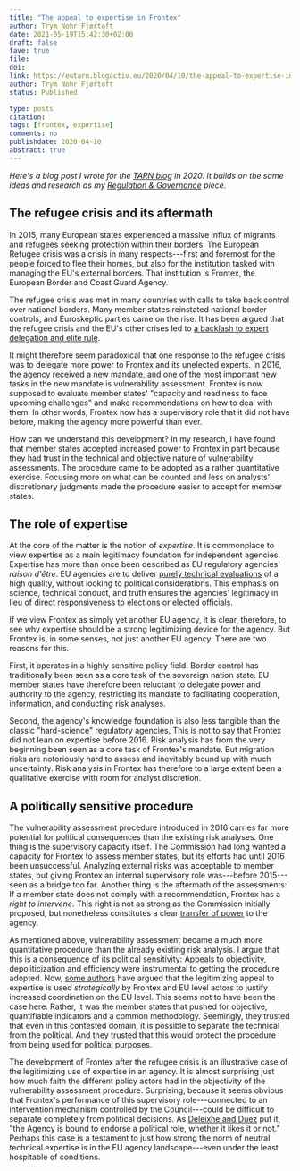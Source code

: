 ```yaml
---
title: "The appeal to expertise in Frontex"
author: Trym Nohr Fjørtoft
date: 2021-05-19T15:42:30+02:00
draft: false
fave: true
file: 
doi: 
link: https://eutarn.blogactiv.eu/2020/04/10/the-appeal-to-expertise-in-frontex/
author: Trym Nohr Fjørtoft
status: Published

type: posts
citation: 
tags: [frontex, expertise]
comments: no
publishdate: 2020-04-10
abstract: true
---
```


*Here's a blog post I wrote for the [TARN blog](https://eutarn.blogactiv.eu/2020/04/10/the-appeal-to-expertise-in-frontex/) in 2020. It builds on the same ideas and research as my [Regulation & Governance](/publications/frontex/) piece.*

## The refugee crisis and its aftermath

In 2015, many European states experienced a massive influx of migrants and refugees seeking protection within their borders. The European Refugee crisis was a crisis in many respects---first and foremost for the people forced to flee their homes, but also for the institution tasked with managing the EU's external borders. That institution is Frontex, the European Border and Coast Guard Agency. 

The refugee crisis was met in many countries with calls to take back control over national borders. Many member states reinstated national border controls, and Euroskeptic parties came on the rise. It has been argued that the refugee crisis and the EU's other crises led to [a backlash to expert delegation and elite rule](https://onlinelibrary.wiley.com/doi/abs/10.1111/jcms.12784). 

It might therefore seem paradoxical that one response to the refugee crisis was to delegate more power to Frontex and its unelected experts. In 2016, the agency received a new mandate, and one of the most important new tasks in the new mandate is vulnerability assessment. Frontex is now supposed to evaluate member states' "capacity and readiness to face upcoming challenges" and make recommendations on how to deal with them. In other words, Frontex now has a supervisory role that it did not have before, making the agency more powerful than ever. 

How can we understand this development? In my research, I have found that member states accepted increased power to Frontex in part because they had trust in the technical and objective nature of vulnerability assessments. The procedure came to be adopted as a rather quantitative exercise. Focusing more on what can be counted and less on analysts' discretionary judgments made the procedure easier to accept for member states.

## The role of expertise

At the core of the matter is the notion of *expertise*. It is commonplace to view expertise as a main legitimacy foundation for independent agencies. Expertise has more than once been described as EU regulatory agencies' *raison d'être*. EU agencies are to deliver [purely technical evaluations](https://eur-lex.europa.eu/LexUriServ/LexUriServ.do?uri=COM:2002:0718:FIN:EN:PDF) of a high quality, without looking to political considerations. This emphasis on science, technical conduct, and truth ensures the agencies' legitimacy in lieu of direct responsiveness to elections or elected officials.

If we view Frontex as simply yet another EU agency, it is clear, therefore, to see why expertise should be a strong legitimizing device for the agency. But Frontex is, in some senses, not just another EU agency. There are two reasons for this.

First, it operates in a highly sensitive policy field. Border control has traditionally been seen as a core task of the sovereign nation state. EU member states have therefore been reluctant to delegate power and authority to the agency, restricting its mandate to facilitating cooperation, information, and conducting risk analyses. 

Second, the agency's knowledge foundation is also less tangible than the classic "hard-science" regulatory agencies. This is not to say that Frontex did not lean on expertise before 2016. Risk analysis has from the very beginning been seen as a core task of Frontex's mandate. But migration risks are notoriously hard to assess and inevitably bound up with much uncertainty. Risk analysis in Frontex has therefore to a large extent been a qualitative exercise with room for analyst discretion.

## A politically sensitive procedure

The vulnerability assessment procedure introduced in 2016 carries far more potential for political consequences than the existing risk analyses. 
One thing is the supervisory capacity itself. The Commission had long wanted a capacity for Frontex to assess member states, but its efforts had until 2016 been unsuccessful. Analyzing external risks was acceptable to member states, but giving Frontex an internal supervisory role was---before 2015---seen as a bridge too far. Another thing is the aftermath of the assessments: If a member state does not comply with a recommendation, Frontex has a *right to intervene*. This right is not as strong as the Commission initially proposed, but nonetheless constitutes a clear [transfer of power](https://doi.org/10.1080/07036337.2019.1665659) to the agency. 

As mentioned above, vulnerability assessment became a much more quantitative procedure than the already existing risk analysis. I argue that this is a consequence of its political sensitivity: Appeals to objectivity, depoliticization and efficiency were instrumental to getting the procedure adopted. Now, [some authors](https://doi.org/10.1080/07036337.2017.1320553) have argued that the legitimizing appeal to expertise is used *strategically* by Frontex and EU level actors to justify increased coordination on the EU level. This seems not to have been the case here. Rather, it was the member states that pushed for objective, quantifiable indicators and a common methodology. Seemingly, they trusted that even in this contested domain, it is possible to separate the technical from the political. And they trusted that this would protect the procedure from being used for political purposes. 

The development of Frontex after the refugee crisis is an illustrative case of the legitimizing use of expertise in an agency. It is almost surprising just how much faith the different policy actors had in the objectivity of the vulnerability assessment procedure. Surprising, because it seems obvious that Frontex's performance of this supervisory role---connected to an intervention mechanism controlled by the Council---could be difficult to separate completely from political decisions. As [Deleixhe and Duez](https://doi.org/10.1080/07036337.2019.1665659) put it, "the Agency is bound to endorse a political role, whether it likes it or not." Perhaps this case is a testament to just how strong the norm of neutral technical expertise is in the EU agency landscape---even under the least hospitable of conditions. 